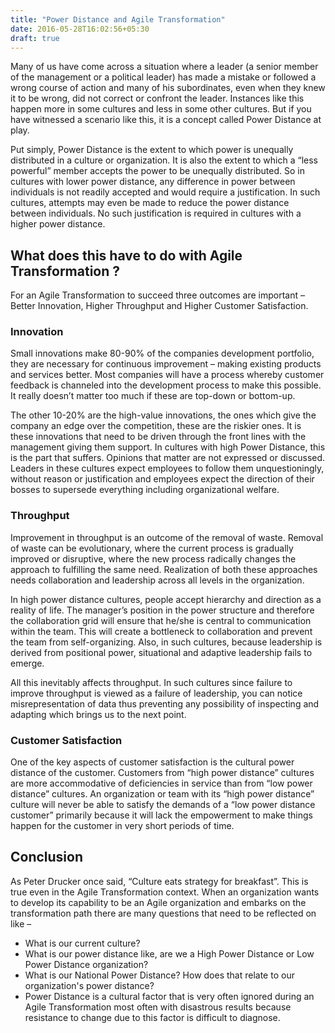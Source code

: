 ```yaml
---
title: "Power Distance and Agile Transformation"
date: 2016-05-28T16:02:56+05:30
draft: true
---
```

Many of us have come across a situation where a leader (a senior member of the management or a political leader) has made a mistake or followed a wrong course of action and many of his subordinates, even when they knew it to be wrong, did not correct or confront the leader. Instances like this happen more in some cultures and less in some other cultures. But if you have witnessed a scenario like this, it is a concept called Power Distance at play.

Put simply,  Power Distance is the extent to which power is unequally distributed in a culture or organization. It is also the extent to which a “less powerful” member  accepts the power to be unequally distributed. So in cultures with lower power distance, any difference in power between individuals is not readily accepted and would require a justification. In such cultures, attempts may even be made  to reduce the power distance between individuals. No such justification is required in cultures with a higher power distance.

## What does this have to do with Agile Transformation ?

For an Agile Transformation to succeed three outcomes are important – Better Innovation, Higher Throughput and Higher Customer Satisfaction.

### Innovation

Small innovations make 80-90% of the companies development portfolio, they are necessary for continuous improvement – making existing products and services better. Most companies will have a process whereby customer feedback is channeled into the development process to make this possible. It really doesn’t matter too much if these are top-down or bottom-up.

The other 10-20% are the high-value innovations, the ones which give the company an edge over the competition, these are the riskier ones. It is these innovations that need to be driven through the front lines with the management giving them support. In cultures with high Power Distance, this is the part that suffers. Opinions that matter are not expressed or discussed. Leaders in these cultures expect employees to follow them unquestioningly, without reason or justification and employees expect the direction of their bosses to supersede everything including organizational welfare.

### Throughput

Improvement in throughput is an outcome of the removal of waste. Removal of waste can be evolutionary, where the current process is gradually improved or disruptive, where the new process radically changes the approach to fulfilling the same need. Realization of both these approaches needs collaboration and leadership across all levels in the organization.

In high power distance cultures, people accept hierarchy and direction as a reality of life. The manager’s position in the power structure and therefore the collaboration grid will ensure that he/she is central to communication within the team. This will create a bottleneck to collaboration and prevent the team from self-organizing. Also, in such cultures, because leadership is derived from positional power, situational and adaptive leadership fails to emerge.

All this inevitably affects throughput. In such cultures since failure to improve throughput is viewed as a failure of leadership, you can notice misrepresentation of data thus preventing any possibility of inspecting and adapting which brings us to the next point.

### Customer Satisfaction

One of the key aspects of customer satisfaction is the cultural power distance of the customer. Customers from “high power distance” cultures are more accommodative of deficiencies in service than from “low power distance” cultures. An organization or team with its “high power distance” culture will never be able to satisfy the demands of a “low power distance customer” primarily because it will lack the empowerment to make things happen for the customer in very short periods of time.

## Conclusion

As Peter Drucker once said, “Culture eats strategy for breakfast”. This is true even in the Agile Transformation context.  When an organization wants to develop its capability to be an Agile organization and embarks on the transformation path there are many questions that need to be reflected on like –

- What is our current culture?
- What is our power distance like, are we a High Power Distance or Low Power Distance organization?
- What is our National Power Distance? How does that relate to our organization's power distance?
- Power Distance is a cultural factor that is very often ignored during an Agile Transformation most often with disastrous results because resistance to change due to this factor is difficult to diagnose.
